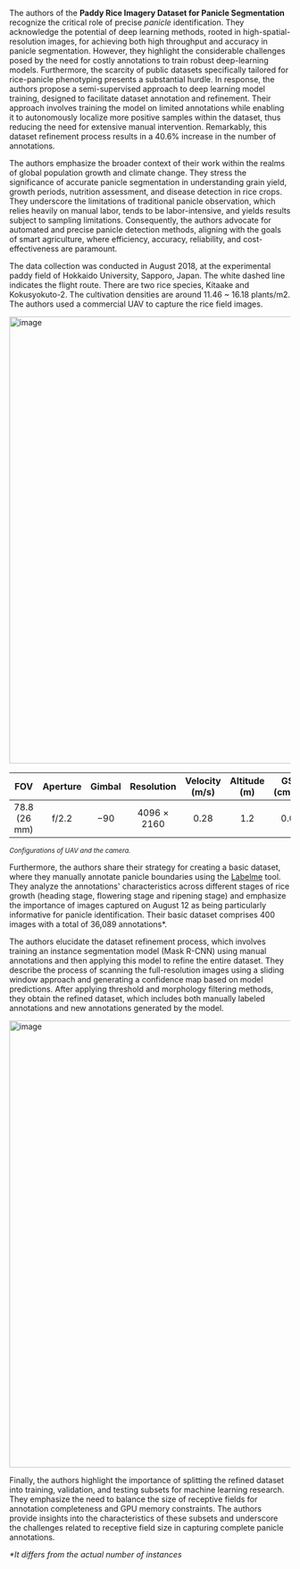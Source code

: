 The authors of the **Paddy Rice Imagery Dataset for Panicle Segmentation** recognize the critical role of precise *panicle* identification. They acknowledge the potential of deep learning methods, rooted in high-spatial-resolution images, for achieving both high throughput and accuracy in panicle segmentation. However, they highlight the considerable challenges posed by the need for costly annotations to train robust deep-learning models. Furthermore, the scarcity of public datasets specifically tailored for rice-panicle phenotyping presents a substantial hurdle. In response, the authors propose a semi-supervised approach to deep learning model training, designed to facilitate dataset annotation and refinement. Their approach involves training the model on limited annotations while enabling it to autonomously localize more positive samples within the dataset, thus reducing the need for extensive manual intervention. Remarkably, this dataset refinement process results in a 40.6% increase in the number of annotations.

The authors emphasize the broader context of their work within the realms of global population growth and climate change. They stress the significance of accurate panicle segmentation in understanding grain yield, growth periods, nutrition assessment, and disease detection in rice crops. They underscore the limitations of traditional panicle observation, which relies heavily on manual labor, tends to be labor-intensive, and yields results subject to sampling limitations. Consequently, the authors advocate for automated and precise panicle detection methods, aligning with the goals of smart agriculture, where efficiency, accuracy, reliability, and cost-effectiveness are paramount.

The data collection was conducted in August 2018, at the experimental paddy field of Hokkaido University, Sapporo, Japan. The white dashed line indicates the flight route. There are two rice species, Kitaake and Kokusyokuto-2. The cultivation densities are around 11.46 ~ 16.18 plants/m2. The authors used a commercial UAV to capture the rice field images.

<img src="https://github.com/dataset-ninja/gland-segmentation/assets/78355358/cf2b940c-99f2-4c67-aa09-78ff967643d9" alt="image" width="800">


|     FOV     | Aperture | Gimbal |  Resolution  | Velocity (m/s) | Altitude (m) | GSD (cm/px) |
| :------------: | :--------: | :------: | :------------: | :--------------: | :------------: | :-----------: |
| 78.8 (26 mm) |  f/2.2  |  −90  | 4096 × 2160 |      0.28      |     1.2     |    0.04    |

<span style="font-size: smaller; font-style: italic;">Configurations of UAV and the camera.</span>

Furthermore, the authors share their strategy for creating a basic dataset, where they manually annotate panicle boundaries using the [Labelme](https://github.com/wkentaro/labelme) tool. They analyze the annotations' characteristics across different stages of rice growth (heading stage, flowering stage and ripening stage) and emphasize the importance of images captured on August 12 as being particularly informative for panicle identification. Their basic dataset comprises 400 images with a total of 36,089 annotations*. 

The authors elucidate the dataset refinement process, which involves training an instance segmentation model (Mask R-CNN) using manual annotations and then applying this model to refine the entire dataset. They describe the process of scanning the full-resolution images using a sliding window approach and generating a confidence map based on model predictions. After applying threshold and morphology filtering methods, they obtain the refined dataset, which includes both manually labeled annotations and new annotations generated by the model.

<img src="https://github.com/dataset-ninja/gland-segmentation/assets/78355358/984308d4-c2ec-40f7-b5fe-7cedf175b06f" alt="image" width="800">

Finally, the authors highlight the importance of splitting the refined dataset into training, validation, and testing subsets for machine learning research. They emphasize the need to balance the size of receptive fields for annotation completeness and GPU memory constraints. The authors provide insights into the characteristics of these subsets and underscore the challenges related to receptive field size in capturing complete panicle annotations.

<i>*It differs from the actual number of instances</i>
